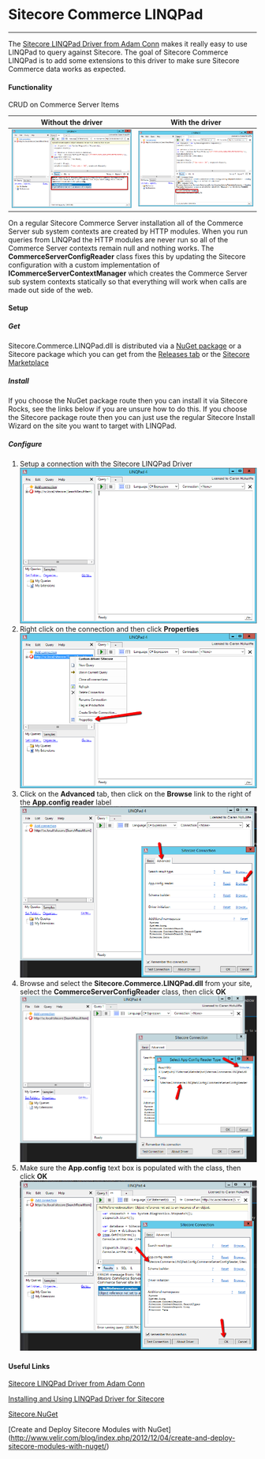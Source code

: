 # Sitecore Commerce LINQPad
---------------------------------------------

The [Sitecore LINQPad Driver from Adam Conn](http://www.sitecore.net/Learn/Blogs/Search.aspx?q=linqpad) makes it really easy to use LINQPad to query against Sitecore. The goal of Sitecore Commerce LINQPad is to add some extensions to this driver to make sure Sitecore Commerce data works as expected.

#### Functionality

CRUD on Commerce Server Items

| Without the driver  | With the driver  |
|---|---|
| ![Fail](/doc/images/CS_Fail.png)  | ![Success](/doc/images/CS_Success.png)  |

On a regular Sitecore Commerce Server installation all of the Commerce Server sub system contexts are created by HTTP modules. When you run queries from LINQPad the HTTP modules are never run so all of the Commerce Server contexts remain null and nothing works. The **CommerceServerConfigReader** class fixes this by updating the Sitecore configuration with a custom implementation of **ICommerceServerContextManager** which creates the Commerce Server sub system contexts statically so that everything will work when calls are made out side of the web.

#### Setup
##### Get
Sitecore.Commerce.LINQPad.dll is distributed via a [NuGet package](https://www.nuget.org/packages/Sitecore.Commerce.LINQPad/) or a Sitecore package which you can get from the [Releases tab](/releases) or the [Sitecore Marketplace](https://marketplace.sitecore.net/Modules/Sitecore_Commerce_LINQPad.aspx)

##### Install
If you choose the NuGet package route then you can install it via Sitecore Rocks, see the links below if you are unsure how to do this. If you choose the Sitecore package route then you can just use the regular Sitecore Install Wizard on the site you want to target with LINQPad.

##### Configure
1. Setup a connection with the Sitecore LINQPad Driver ![Step 1](/doc/images/Step01.png)
2. Right click on the connection and then click **Properties** ![Step 2](/doc/images/Step02.png)
3. Click on the **Advanced** tab, then click on the **Browse** link to the right of the **App.config reader** label ![Step 3](/doc/images/Step03.png)
4. Browse and select the **Sitecore.Commerce.LINQPad.dll** from your site, select the **CommerceServerConfigReader** class, then click **OK** ![Step 4](/doc/images/Step04.png)
5. Make sure the **App.config** text box is populated with the class, then click **OK** ![Step 5](/doc/images/Step05.png)


#### Useful Links

[Sitecore LINQPad Driver from Adam Conn](http://www.sitecore.net/Learn/Blogs/Search.aspx?q=linqpad)

[Installing and Using LINQPad Driver for Sitecore](https://www.youtube.com/watch?v=ucifA0eGzEA)

[Sitecore.NuGet](http://vsplugins.sitecore.net/Sitecore-NuGet.ashx)

[Create and Deploy Sitecore Modules with NuGet]
(http://www.velir.com/blog/index.php/2012/12/04/create-and-deploy-sitecore-modules-with-nuget/)
